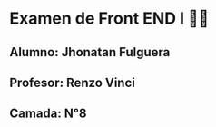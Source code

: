 # **Examen de Front END I** :technologist:
## **Alumno:** Jhonatan Fulguera 
## **Profesor:** Renzo Vinci
## **Camada:** N°8